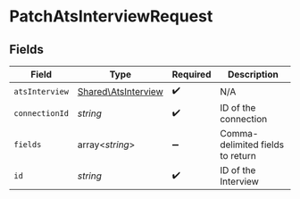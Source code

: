 # PatchAtsInterviewRequest


## Fields

| Field                                                      | Type                                                       | Required                                                   | Description                                                |
| ---------------------------------------------------------- | ---------------------------------------------------------- | ---------------------------------------------------------- | ---------------------------------------------------------- |
| `atsInterview`                                             | [Shared\AtsInterview](../../Models/Shared/AtsInterview.md) | :heavy_check_mark:                                         | N/A                                                        |
| `connectionId`                                             | *string*                                                   | :heavy_check_mark:                                         | ID of the connection                                       |
| `fields`                                                   | array<*string*>                                            | :heavy_minus_sign:                                         | Comma-delimited fields to return                           |
| `id`                                                       | *string*                                                   | :heavy_check_mark:                                         | ID of the Interview                                        |